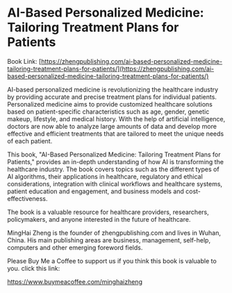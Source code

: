 # AI-Based Personalized Medicine: Tailoring Treatment Plans for Patients

Book Link: [https://zhengpublishing.com/ai-based-personalized-medicine-tailoring-treatment-plans-for-patients/](https://zhengpublishing.com/ai-based-personalized-medicine-tailoring-treatment-plans-for-patients/)

AI-based personalized medicine is revolutionizing the healthcare industry by providing accurate and precise treatment plans for individual patients. Personalized medicine aims to provide customized healthcare solutions based on patient-specific characteristics such as age, gender, genetic makeup, lifestyle, and medical history. With the help of artificial intelligence, doctors are now able to analyze large amounts of data and develop more effective and efficient treatments that are tailored to meet the unique needs of each patient.

This book, "AI-Based Personalized Medicine: Tailoring Treatment Plans for Patients," provides an in-depth understanding of how AI is transforming the healthcare industry. The book covers topics such as the different types of AI algorithms, their applications in healthcare, regulatory and ethical considerations, integration with clinical workflows and healthcare systems, patient education and engagement, and business models and cost-effectiveness.

The book is a valuable resource for healthcare providers, researchers, policymakers, and anyone interested in the future of healthcare.

MingHai Zheng is the founder of zhengpublishing.com and lives in Wuhan, China. His main publishing areas are business, management, self-help, computers and other emerging foreword fields.

Please Buy Me a Coffee to support us if you think this book is valuable to you. click this link:

https://www.buymeacoffee.com/minghaizheng
